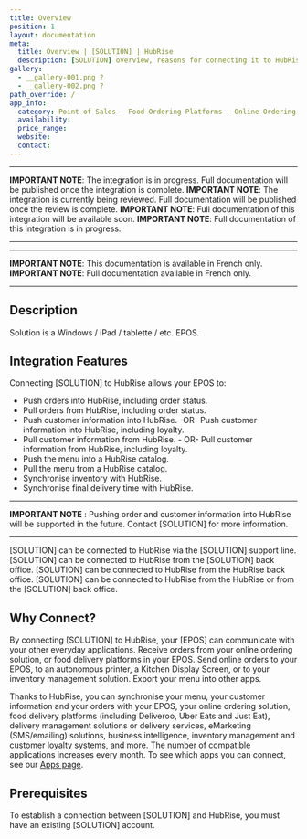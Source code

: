 ```yaml
---
title: Overview
position: 1
layout: documentation
meta:
  title: Overview | [SOLUTION] | HubRise
  description: [SOLUTION] overview, reasons for connecting it to HubRise and summary of integrated features. Synchronise data between your EPOS and your apps.
gallery:
  - __gallery-001.png ?
  - __gallery-002.png ?
path_override: /
app_info:
  category: Point of Sales - Food Ordering Platforms - Online Ordering - Delivery Management - Loyalty and Marketing - Operations and Inventory - Other Apps ?
  availability: 
  price_range:
  website:
  contact:
---
```


---

**IMPORTANT NOTE**: The integration is in progress. Full documentation will be published once the integration is complete.
**IMPORTANT NOTE**: The integration is currently being reviewed. Full documentation will be published once the review is complete.
**IMPORTANT NOTE**: Full documentation of this integration will be available soon.
**IMPORTANT NOTE**: Full documentation of this integration is in progress.

---

---

**IMPORTANT NOTE**: This documentation is available <Link to="/fr/apps/[SOLUTION]" addLocalePrefix={false}>in French only</Link>.
**IMPORTANT NOTE**: Full documentation available <Link to="/fr/apps/[SOLUTION]" addLocalePrefix={false}>in French only</Link>.

---

## Description

Solution is a Windows / iPad / tablette / etc. EPOS.

## Integration Features

Connecting [SOLUTION] to HubRise allows your EPOS to:

- Push orders into HubRise, including order status.
- Pull orders from HubRise, including order status.
- Push customer information into HubRise. -OR- Push customer information into HubRise, including loyalty.
- Pull customer information from HubRise. - OR- Pull customer information from HubRise, including loyalty.
- Push the menu into a HubRise catalog.
- Pull the menu from a HubRise catalog.
- Synchronise inventory with HubRise.
- Synchronise final delivery time with HubRise.

---

**IMPORTANT NOTE** : Pushing order and customer information into HubRise will be supported in the future. Contact [SOLUTION] for more information.

---

[SOLUTION] can be connected to HubRise via the [SOLUTION] support line.
[SOLUTION] can be connected to HubRise from the [SOLUTION] back office.
[SOLUTION] can be connected to HubRise from the HubRise back office.
[SOLUTION] can be connected to HubRise from the HubRise or from the [SOLUTION] back office.

## Why Connect?

By connecting [SOLUTION] to HubRise, your [EPOS] can communicate with your other everyday applications. Receive orders from your online ordering solution, or food delivery platforms in your EPOS. Send online orders to your EPOS, to an autonomous printer, a Kitchen Display Screen, or to your inventory management solution. Export your menu into other apps.

Thanks to HubRise, you can synchronise your menu, your customer information and your orders with your EPOS, your online ordering solution, food delivery platforms (including Deliveroo, Uber Eats and Just Eat), delivery management solutions or delivery services, eMarketing (SMS/emailing) solutions, business intelligence, inventory management and customer loyalty systems, and more. The number of compatible applications increases every month. To see which apps you can connect, see our [Apps page](/apps).

## Prerequisites

To establish a connection between [SOLUTION] and HubRise, you must have an existing [SOLUTION] account.
